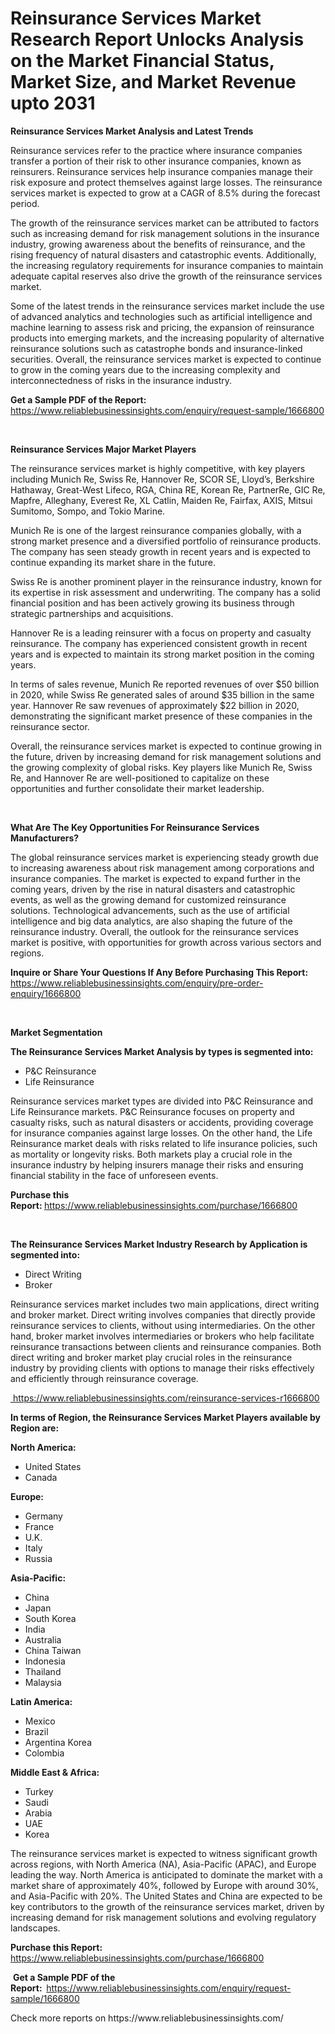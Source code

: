 <p><h1>Reinsurance Services Market Research Report Unlocks Analysis on the Market Financial Status, Market Size, and Market Revenue upto 2031</h1></p><p><strong>Reinsurance Services Market Analysis and Latest Trends</strong></p>
<p><p>Reinsurance services refer to the practice where insurance companies transfer a portion of their risk to other insurance companies, known as reinsurers. Reinsurance services help insurance companies manage their risk exposure and protect themselves against large losses. The reinsurance services market is expected to grow at a CAGR of 8.5% during the forecast period.</p><p>The growth of the reinsurance services market can be attributed to factors such as increasing demand for risk management solutions in the insurance industry, growing awareness about the benefits of reinsurance, and the rising frequency of natural disasters and catastrophic events. Additionally, the increasing regulatory requirements for insurance companies to maintain adequate capital reserves also drive the growth of the reinsurance services market.</p><p>Some of the latest trends in the reinsurance services market include the use of advanced analytics and technologies such as artificial intelligence and machine learning to assess risk and pricing, the expansion of reinsurance products into emerging markets, and the increasing popularity of alternative reinsurance solutions such as catastrophe bonds and insurance-linked securities. Overall, the reinsurance services market is expected to continue to grow in the coming years due to the increasing complexity and interconnectedness of risks in the insurance industry.</p></p>
<p><strong>Get a Sample PDF of the Report:&nbsp;</strong> <a href="https://www.reliablebusinessinsights.com/enquiry/request-sample/1666800">https://www.reliablebusinessinsights.com/enquiry/request-sample/1666800</a></p>
<p>&nbsp;</p>
<p><strong>Reinsurance Services Major Market Players</strong></p>
<p><p>The reinsurance services market is highly competitive, with key players including Munich Re, Swiss Re, Hannover Re, SCOR SE, Lloyd’s, Berkshire Hathaway, Great-West Lifeco, RGA, China RE, Korean Re, PartnerRe, GIC Re, Mapfre, Alleghany, Everest Re, XL Catlin, Maiden Re, Fairfax, AXIS, Mitsui Sumitomo, Sompo, and Tokio Marine.</p><p>Munich Re is one of the largest reinsurance companies globally, with a strong market presence and a diversified portfolio of reinsurance products. The company has seen steady growth in recent years and is expected to continue expanding its market share in the future.</p><p>Swiss Re is another prominent player in the reinsurance industry, known for its expertise in risk assessment and underwriting. The company has a solid financial position and has been actively growing its business through strategic partnerships and acquisitions.</p><p>Hannover Re is a leading reinsurer with a focus on property and casualty reinsurance. The company has experienced consistent growth in recent years and is expected to maintain its strong market position in the coming years.</p><p>In terms of sales revenue, Munich Re reported revenues of over $50 billion in 2020, while Swiss Re generated sales of around $35 billion in the same year. Hannover Re saw revenues of approximately $22 billion in 2020, demonstrating the significant market presence of these companies in the reinsurance sector.</p><p>Overall, the reinsurance services market is expected to continue growing in the future, driven by increasing demand for risk management solutions and the growing complexity of global risks. Key players like Munich Re, Swiss Re, and Hannover Re are well-positioned to capitalize on these opportunities and further consolidate their market leadership.</p></p>
<p>&nbsp;</p>
<p><strong>What Are The Key Opportunities For Reinsurance Services Manufacturers?</strong></p>
<p><p>The global reinsurance services market is experiencing steady growth due to increasing awareness about risk management among corporations and insurance companies. The market is expected to expand further in the coming years, driven by the rise in natural disasters and catastrophic events, as well as the growing demand for customized reinsurance solutions. Technological advancements, such as the use of artificial intelligence and big data analytics, are also shaping the future of the reinsurance industry. Overall, the outlook for the reinsurance services market is positive, with opportunities for growth across various sectors and regions.</p></p>
<p><strong>Inquire or Share Your Questions If Any Before Purchasing This Report:</strong> <a href="https://www.reliablebusinessinsights.com/enquiry/pre-order-enquiry/1666800">https://www.reliablebusinessinsights.com/enquiry/pre-order-enquiry/1666800</a></p>
<p>&nbsp;</p>
<p><strong>Market Segmentation</strong></p>
<p><strong>The Reinsurance Services Market Analysis by types is segmented into:</strong></p>
<p><ul><li>P&C Reinsurance</li><li>Life Reinsurance</li></ul></p>
<p><p>Reinsurance services market types are divided into P&C Reinsurance and Life Reinsurance markets. P&C Reinsurance focuses on property and casualty risks, such as natural disasters or accidents, providing coverage for insurance companies against large losses. On the other hand, the Life Reinsurance market deals with risks related to life insurance policies, such as mortality or longevity risks. Both markets play a crucial role in the insurance industry by helping insurers manage their risks and ensuring financial stability in the face of unforeseen events.</p></p>
<p><strong>Purchase this Report:&nbsp;</strong><a href="https://www.reliablebusinessinsights.com/purchase/1666800">https://www.reliablebusinessinsights.com/purchase/1666800</a></p>
<p>&nbsp;</p>
<p><strong>The Reinsurance Services Market Industry Research by Application is segmented into:</strong></p>
<p><ul><li>Direct Writing</li><li>Broker</li></ul></p>
<p><p>Reinsurance services market includes two main applications, direct writing and broker market. Direct writing involves companies that directly provide reinsurance services to clients, without using intermediaries. On the other hand, broker market involves intermediaries or brokers who help facilitate reinsurance transactions between clients and reinsurance companies. Both direct writing and broker market play crucial roles in the reinsurance industry by providing clients with options to manage their risks effectively and efficiently through reinsurance coverage.</p></p>
<p><a href="https://www.reliablebusinessinsights.com/reinsurance-services-r1666800">&nbsp;https://www.reliablebusinessinsights.com/reinsurance-services-r1666800</a></p>
<p><strong>In terms of Region, the Reinsurance Services Market Players available by Region are:</strong></p>
<p>
    <p> <strong> North America: </strong>
        <ul>
            <li>United States</li>
            <li>Canada</li>
        </ul>
        </p> 
    <p> <strong> Europe: </strong>
        <ul>
            <li>Germany</li>
            <li>France</li>
            <li>U.K.</li>
            <li>Italy</li>
            <li>Russia</li>
        </ul>
        </p> 
    <p> <strong> Asia-Pacific: </strong>
        <ul>
            <li>China</li>
            <li>Japan</li>
            <li>South Korea</li>
            <li>India</li>
            <li>Australia</li>
            <li>China Taiwan</li>
            <li>Indonesia</li>
            <li>Thailand</li>
            <li>Malaysia</li>
        </ul>
        </p> 
    <p> <strong> Latin America: </strong>
        <ul>
            <li>Mexico</li>
            <li>Brazil</li>
            <li>Argentina Korea</li>
            <li>Colombia</li>
        </ul>
        </p> 
    <p> <strong> Middle East & Africa: </strong>
        <ul>
            <li>Turkey</li>
            <li>Saudi</li>
            <li>Arabia</li>
            <li>UAE</li>
            <li>Korea</li>
        </ul>
    </p>
    </p>
<p><p>The reinsurance services market is expected to witness significant growth across regions, with North America (NA), Asia-Pacific (APAC), and Europe leading the way. North America is anticipated to dominate the market with a market share of approximately 40%, followed by Europe with around 30%, and Asia-Pacific with 20%. The United States and China are expected to be key contributors to the growth of the reinsurance services market, driven by increasing demand for risk management solutions and evolving regulatory landscapes.</p></p>
<p><strong>Purchase this Report: </strong><a href="https://www.reliablebusinessinsights.com/purchase/1666800">https://www.reliablebusinessinsights.com/purchase/1666800</a></p>
<p>&nbsp;<strong>Get a Sample PDF of the Report:&nbsp;&nbsp;</strong><a href="https://www.reliablebusinessinsights.com/enquiry/request-sample/1666800">https://www.reliablebusinessinsights.com/enquiry/request-sample/1666800</a></p>
<p><strong></strong></p>
<p>Check more reports on https://www.reliablebusinessinsights.com/</p>